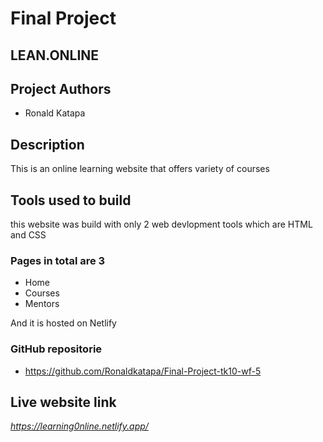 # Final Project

## LEAN.ONLINE

## Project Authors

- Ronald Katapa

## Description

This is an online learning website that offers variety of courses

## Tools used to build

this website was build with only 2 web devlopment tools which are HTML and CSS

### Pages in total are 3

- Home
- Courses
- Mentors

And it is hosted on Netlify

### GitHub repositorie
- https://github.com/Ronaldkatapa/Final-Project-tk10-wf-5

## Live website link

_https://learning0nline.netlify.app/_
